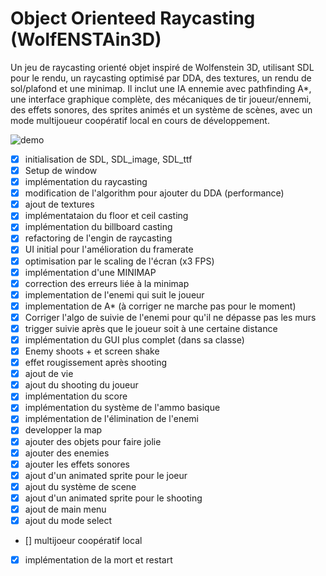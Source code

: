 # Object Orienteed Raycasting (WolfENSTAin3D)

Un jeu de raycasting orienté objet inspiré de Wolfenstein 3D, utilisant SDL pour le rendu, un raycasting optimisé par DDA, des textures, un rendu de sol/plafond et une minimap. Il inclut une IA ennemie avec pathfinding A*, une interface graphique complète, des mécaniques de tir joueur/ennemi, des effets sonores, des sprites animés et un système de scènes, avec un mode multijoueur coopératif local en cours de développement.

![demo](output.png)


- [x] initialisation de SDL, SDL_image, SDL_ttf
- [X] Setup de window
- [x] implémentation du raycasting
- [x] modification de l'algorithm pour ajouter du DDA (performance)
- [x] ajout de textures
- [x] implémentataion du floor et ceil casting
- [x] implémentation du billboard casting
- [x] refactoring de l'engin de raycasting
- [x] UI initial pour l'amélioration du framerate
- [x] optimisation par le scaling de l'écran (x3 FPS)
- [x] implémentation d'une MINIMAP
- [x] correction des erreurs liée à la minimap
- [x] implementation de l'enemi qui suit le joueur
- [x] implementation de A* (à corriger ne marche pas pour le moment)
- [x] Corriger l'algo de suivie de l'enemi pour qu'il ne dépasse pas les murs
- [x] trigger suivie après que le joueur soit à une certaine distance
- [x] implémentation du GUI plus complet (dans sa classe)
- [x] Enemy shoots + et screen shake 
- [x] effet rougissement après shooting
- [x] ajout de vie
- [x] ajout du shooting du joueur
- [x] implémentation du score
- [x] implémentation du système de l'ammo basique
- [x] implémentation de l'élimination de l'enemi
- [x] developper la map 
- [x] ajouter des objets pour faire jolie
- [x] ajouter des enemies
- [x] ajouter les effets sonores
- [x] ajout d'un animated sprite pour le joeur
- [x] ajout du système de scene
- [x] ajout d'un animated sprite pour le shooting
- [x] ajout de main menu
- [x] ajout du mode select
- [] multijoeur coopératif local
- [x] implémentation de la mort et restart


